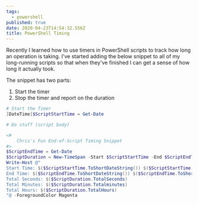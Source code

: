 ```yaml
---
tags:
  - powershell
published: true
date: 2020-04-23T14:54:32.556Z
title: PowerShell Timing
---
```


Recently I learned how to use timers in PowerShell scripts to track how long an operation is taking. I've started adding the below snippet to all of my long-running scripts so that when they've finished I can get a sense of how long it actually took.

The snippet has two parts:

1. Start the timer
2. Stop the timer and report on the duration

```powershell
# Start the Timer
[DateTime]$ScriptStartTime = Get-Date

# Do stuff (script body)

<#
    Chris's Fun End-of-Script Timing Snippet
#>
$ScriptEndTime = Get-Date
$ScriptDuration = New-TimeSpan -Start $ScriptStartTime -End $ScriptEndTime
Write-Host @"
Start Time: $($ScriptStartTime.ToShortDateString()) $($ScriptStartTime.ToShortTimeString())
End Time: $($ScriptEndTime.ToShortDateString()) $($ScriptEndTime.ToShortTimeString())
Total Seconds: $($ScriptDuration.TotalSeconds)
Total Minutes: $($ScriptDuration.Totalminutes)
Total Hours: $($ScriptDuration.TotalHours)
"@ -ForegroundColor Magenta
```
